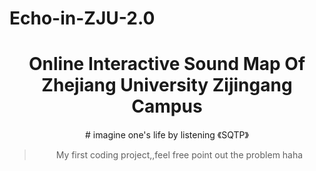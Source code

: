 # Echo-in-ZJU-2.0
<div align="center">
<h1>Online Interactive Sound Map Of Zhejiang University Zijingang Campus </h1>
# imagine one's life by listening 《SQTP》

> My first coding project,,feel free point out the problem haha


